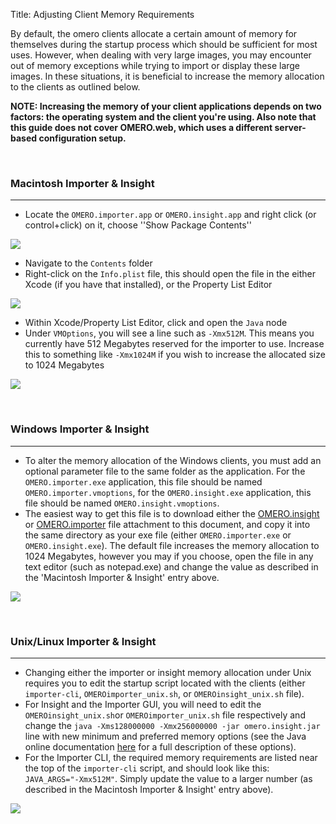 Title: Adjusting Client Memory Requirements

By default, the omero clients allocate a certain amount of memory for themselves during the startup process which should be sufficient for most uses. However, when dealing with very large images, you may encounter out of memory exceptions while trying to import or display these large images. In these situations, it is beneficial to increase the memory allocation to the clients as outlined below.

<b>NOTE: Increasing the memory of your client applications depends on two factors: the operating system and the client you're using. Also note that this guide does not cover OMERO.web, which uses a different server-based configuration setup.</b>

<br>

### Macintosh Importer & Insight ###
------------------------------------
* Locate the ``OMERO.importer.app`` or ``OMERO.insight.app`` and right click (or control+click) on it, choose ''Show Package Contents''

![](../screenshots/images/memory_mac01.png/image_preview)

* Navigate to the ``Contents`` folder
* Right-click on the ``Info.plist`` file, this should open the file in the either Xcode (if you have that installed), or the Property List Editor

![](../screenshots/images/memory_mac02.png/image_preview)

* Within Xcode/Property List Editor, click and open the ``Java`` node
* Under ``VMOptions``, you will see a line such as ``-Xmx512M``. This means you currently have 512 Megabytes reserved for the importer to use. Increase this to something like ``-Xmx1024M`` if you wish to increase the allocated size to 1024 Megabytes

![](../screenshots/images/memory_mac03.png/image_preview)

<br>

### Windows Importer & Insight ###
----------------------------------

* To alter the memory allocation of the Windows clients, you must add an optional parameter file to the same folder as the application. For the ``OMERO.importer.exe`` application, this file should be named ``OMERO.importer.vmoptions``, for the ``OMERO.insight.exe`` application, this file should be named ``OMERO.insight.vmoptions``.
* The easiest way to get this file is to download either the [OMERO.insight](support-files/OMERO.insight.vmoptions) or [OMERO.importer](support/omero4/clients/support-files/OMERO.importer.vmoptions) file attachment to this document, and copy it into the same directory as your exe file (either ``OMERO.importer.exe`` or ``OMERO.insight.exe``). The default file increases the memory allocation to 1024 Megabytes, however you may if you choose, open the file in any text editor (such as notepad.exe) and change the value as described in the 'Macintosh Importer & Insight' entry above.

![](../screenshots/images/memory_win.png/image_preview)

<br>

### Unix/Linux Importer & Insight ###
-------------------------------------

* Changing either the importer or insight memory allocation under Unix requires you to edit the startup script located with the clients (either ``importer-cli``, ``OMEROimporter_unix.sh``, or ``OMEROinsight_unix.sh`` file). 
* For Insight and the Importer GUI, you will need to edit the ``OMEROinsight_unix.sh``or ``OMEROimporter_unix.sh`` file respectively and change the ``java -Xms128000000 -Xmx256000000 -jar omero.insight.jar`` line with new minimum and preferred memory options (see the Java online documentation [here](http://docs.oracle.com/javase/6/docs/technotes/tools/solaris/java.html) for a full description of these options).
* For the Importer CLI, the required memory requirements are listed near the top of the ``importer-cli`` script, and should look like this: `JAVA_ARGS="-Xmx512M"`. Simply update the value to a larger number (as described in the Macintosh Importer & Insight' entry above).

![](../screenshots/images/memory_unix.png/image_preview)

